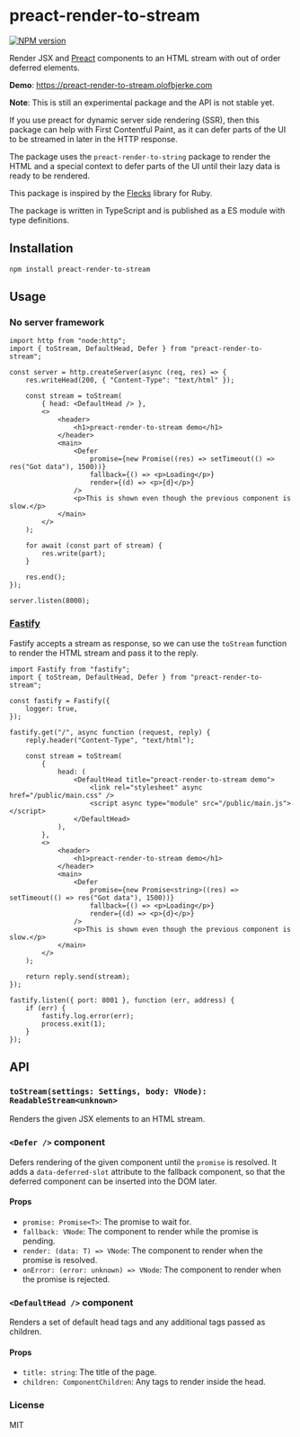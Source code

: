 # preact-render-to-stream

[![NPM
version](https://img.shields.io/npm/v/preact-render-to-stream.svg?style=flat)](https://www.npmjs.com/package/preact-render-to-stream)

Render JSX and [Preact](https://github.com/preactjs/preact) components to an HTML stream with out of order deferred elements.

**Demo**: https://preact-render-to-stream.olofbjerke.com

**Note**: This is still an experimental package and the API is not stable yet.

If you use preact for dynamic server side rendering (SSR), then this package can help with First Contentful Paint, as it can defer parts of the UI to be streamed in later in the HTTP response.

The package uses the `preact-render-to-string` package to render the HTML and a special context to defer parts of the UI until their lazy data is ready to be rendered.

This package is inspired by the [Flecks](https://github.com/phlex-ruby/flecks) library for Ruby.

The package is written in TypeScript and is published as a ES module with type definitions.

## Installation

```
npm install preact-render-to-stream
```

## Usage

### No server framework

```tsx
import http from "node:http";
import { toStream, DefaultHead, Defer } from "preact-render-to-stream";

const server = http.createServer(async (req, res) => {
    res.writeHead(200, { "Content-Type": "text/html" });

    const stream = toStream(
        { head: <DefaultHead /> },
        <>
            <header>
                <h1>preact-render-to-stream demo</h1>
            </header>
            <main>
                <Defer
                    promise={new Promise((res) => setTimeout(() => res("Got data"), 1500))}
                    fallback={() => <p>Loading</p>}
                    render={(d) => <p>{d}</p>}
                />
                <p>This is shown even though the previous component is slow.</p>
            </main>
        </>
    );

    for await (const part of stream) {
        res.write(part);
    }

    res.end();
});

server.listen(8000);
```

### [Fastify](https://github.com/fastify/fastify)

Fastify accepts a stream as response, so we can use the `toStream` function to render the HTML stream and pass it to the reply.

```tsx
import Fastify from "fastify";
import { toStream, DefaultHead, Defer } from "preact-render-to-stream";

const fastify = Fastify({
    logger: true,
});

fastify.get("/", async function (request, reply) {
    reply.header("Content-Type", "text/html");

    const stream = toStream(
        {
            head: (
                <DefaultHead title="preact-render-to-stream demo">
                    <link rel="stylesheet" async href="/public/main.css" />
                    <script async type="module" src="/public/main.js"></script>
                </DefaultHead>
            ),
        },
        <>
            <header>
                <h1>preact-render-to-stream demo</h1>
            </header>
            <main>
                <Defer
                    promise={new Promise<string>((res) => setTimeout(() => res("Got data"), 1500))}
                    fallback={() => <p>Loading</p>}
                    render={(d) => <p>{d}</p>}
                />
                <p>This is shown even though the previous component is slow.</p>
            </main>
        </>
    );

    return reply.send(stream);
});

fastify.listen({ port: 8001 }, function (err, address) {
    if (err) {
        fastify.log.error(err);
        process.exit(1);
    }
});
```

## API

### `toStream(settings: Settings, body: VNode): ReadableStream<unknown>`

Renders the given JSX elements to an HTML stream.

### `<Defer />` component

Defers rendering of the given component until the `promise` is resolved. It adds a `data-deferred-slot` attribute to the fallback component, so that the deferred component can be inserted into the DOM later.

#### Props

- `promise: Promise<T>`: The promise to wait for.
- `fallback: VNode`: The component to render while the promise is pending.
- `render: (data: T) => VNode`: The component to render when the promise is resolved.
- `onError: (error: unknown) => VNode`: The component to render when the promise is rejected.

### `<DefaultHead />` component

Renders a set of default head tags and any additional tags passed as children.

#### Props

- `title: string`: The title of the page.
- `children: ComponentChildren`: Any tags to render inside the head.

### License

MIT
